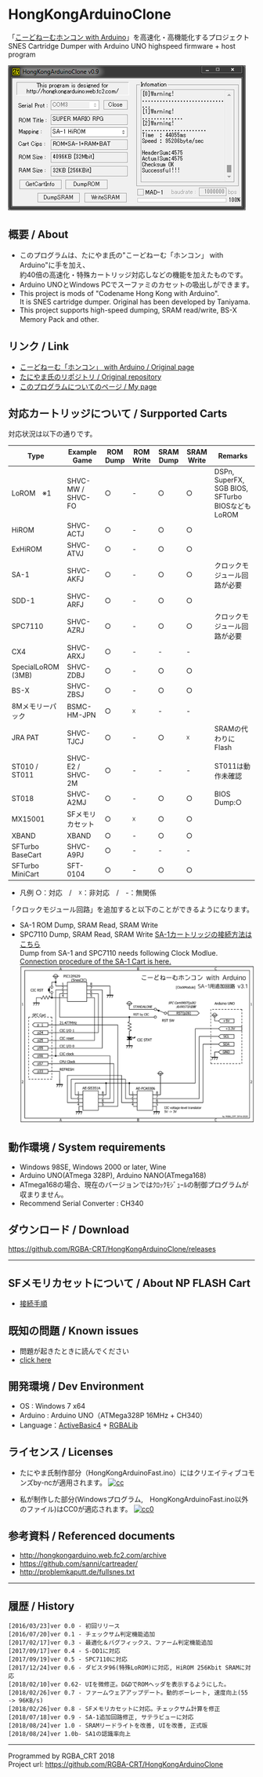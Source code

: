 # HongKongArduinoClone
 「[こーどねーむホンコン with Arduino](http://hongkongarduino.web.fc2.com)」を高速化・高機能化するプロジェクト
SNES Cartridge Dumper with Arduino UNO highspeed firmware + host program  

![SS](https://raw.githubusercontent.com/RGBA-CRT/HongKongArduinoClone/master/ss/SA1SS.png "SS")  　

## 概要 / About
+ このプログラムは、たにやま氏の"こーどねーむ「ホンコン」 with Arduino"に手を加え、  
  約40倍の高速化・特殊カートリッジ対応しなどの機能を加えたものです。
+ Arduino UNOとWindows PCでスーファミのカセットの吸出しができます。
+ This project is mods of "Codename Hong Kong with Arduino".   
  It is SNES cartridge dumper. Original has been developed by Taniyama.   
+ This project supports high-speed dumping, SRAM read/write, BS-X Memory Pack and other.  　　  　

## リンク / Link
+ [こーどねーむ「ホンコン」 with Arduino / Original page](http://hongkongarduino.web.fc2.com)
+ [たにやま氏のリポジトリ / Original repository](https://github.com/SusumuTaniyama/HongKongArduino)
+ [このプログラムについてのページ / My page](http://rgbacrt.seesaa.net/article/435543541.html)

## 対応カートリッジについて / Surpported Carts
対応状況は以下の通りです。

| Type               | Example Game      | ROM Dump | ROM Write | SRAM Dump | SRAM Write | Remarks |
| ------------------ | ----------------- | -------- | --------- | --------- | ---------- | ------- |
| LoROM　※1         | SHVC-MW / SHVC-FO | ○       | -         | ○        | ○         | DSPn, SuperFX, SGB BIOS, SFTurbo BIOSなどもLoROM |
| HiROM              | SHVC-ACTJ         | ○       | -         | ○        | ○         |                          |
| ExHiROM            | SHVC-ATVJ         | ○       | -         | ○        | ○         |                          |
| SA-1               | SHVC-AKFJ         | ○       | -         | ○        | ○         | クロックモジュール回路が必要 | 
| SDD-1              | SHVC-ARFJ         | ○       | -         | ○        | ○         |                          |
| SPC7110            | SHVC-AZRJ         | ○       | -         | ○        | ○         | クロックモジュール回路が必要 | 
| CX4                | SHVC-ARXJ         | ○       | -        | -         | -          |                          |
| SpecialLoROM (3MB) | SHVC-ZDBJ         | ○       | -         | ○        | ○         |                          |
| BS-X               | SHVC-ZBSJ         | ○       | -         | ○        | ○         |                          |
| 8Mメモリーパック   | BSMC-HM-JPN       | ○       | ☓        | -         | -          |                          |
| JRA PAT            | SHVC-TJCJ         | ○       | -         | ○        | ☓         | SRAMの代わりにFlash | 
| ST010 / ST011      | SHVC-E2 / SHVC-2M | ○       | -         | -         | -          | ST011は動作未確認 | 
| ST018              | SHVC-A2MJ         | ○       | -         | ○        | ○         | BIOS Dump:○ | 
| MX15001            | SFメモリカセット  | ○       | ☓        | ○        | ○         |                          |
| XBAND              | XBAND             | ○       | -        | ○        | ○         |                          |
| SFTurbo BaseCart   | SHVC-A9PJ         | ○       | -        | -        | -         |                          |
| SFTurbo MiniCart   | SFT-0104         | ○       | -        | ○        | ○         |                          |

+ 凡例 ○：対応　/　☓：非対応　/　-：無関係

「クロックモジュール回路」を追加すると以下のことができるようになります。
 * SA-1 ROM Dump, SRAM Read, SRAM Write
 * SPC7110 Dump, SRAM Read, SRAM Write
[SA-1カートリッジの接続方法はこちら](https://github.com/RGBA-CRT/HongKongArduinoClone/wiki/Detect-the-SA-1-Cartridge)  
Dump from SA-1 and SPC7110 needs following Clock Modlue.
[Connection procedure of the SA-1 Cart is here.](https://github.com/RGBA-CRT/HongKongArduinoClone/wiki/Detect-the-SA-1-Cartridge#stable-connection-method-for-sa-1-cart)  
![回路図](https://raw.githubusercontent.com/RGBA-CRT/HongKongArduinoClone/master/ss/SA1.png "回路図")   

## 動作環境 / System requirements
+ Windows 98SE, Windows 2000 or later, Wine
+ Arduino UNO(ATmega 328P), Arduino NANO(ATmega168)
+ ATmega168の場合、現在のバージョンではｸﾛｯｸﾓｼﾞｭｰﾙの制御プログラムが収まりません。
+ Recommend Serial Converter : CH340

## ダウンロード / Download
<https://github.com/RGBA-CRT/HongKongArduinoClone/releases>

---

## SFメモリカセットについて / About NP FLASH Cart
+ [接続手順](https://github.com/RGBA-CRT/HongKongArduinoClone/wiki/SF-Memory)

## 既知の問題 / Known issues
+ 問題が起きたときに読んでください
+ [click here](https://github.com/RGBA-CRT/HongKongArduinoClone/wiki/Known-Issues)

## 開発環境 / Dev Environment
+ OS : Windows 7 x64
+ Arduino : Arduino UNO（ATMega328P 16MHz + CH340）
+ Language：[ActiveBasic4](https://www.activebasic.com/) + [RGBALib](https://github.com/RGBA-CRT/RGBALib)

## ライセンス / Licenses
+ たにやま氏制作部分（HongKongArduinoFast.ino）にはクリエイティブコモンズby-ncが適用されます。
[![cc](https://licensebuttons.net/l/by-nc/4.0/88x31.png)](https://creativecommons.org/licenses/by-nc/4.0/)  

+ 私が制作した部分(Windowsプログラム,　HongKongArduinoFast.ino以外のファイル)はCC0が適応されます。
[![cc0](https://licensebuttons.net/p/zero/1.0/80x15.png)](http://creativecommons.org/publicdomain/zero/1.0/)  

## 参考資料 / Referenced documents
 * <http://hongkongarduino.web.fc2.com/archive>  
 * <https://github.com/sanni/cartreader/> 
 * <http://problemkaputt.de/fullsnes.txt>  
 
---

## 履歴 / History
    [2016/03/23]ver 0.0 - 初回リリース
    [2016/07/20]ver 0.1 - チェックサム判定機能追加
    [2017/02/17]ver 0.3 - 最適化＆バグフィックス、ファーム判定機能追加
    [2017/09/17]ver 0.4 - S-DD1に対応
    [2017/09/19]ver 0.5 - SPC7110に対応
    [2017/12/24]ver 0.6 - ダビスタ96(特殊LoROM)に対応, HiROM 256Kbit SRAMに対応
    [2018/02/10]ver 0.62- UIを微修正。D&DでROMヘッダを表示するようにした。
    [2018/02/26]ver 0.7 - ファームウェアアップデート。動的ボーレート, 速度向上(55 -> 96KB/s)
    [2018/02/26]ver 0.8 - SFメモリカセットに対応。チェックサム計算を修正
    [2018/07/18]ver 0.9 - SA-1追加回路修正, サテラビューに対応
    [2018/08/24]ver 1.0 - SRAMリードライトを改善, UIを改善, 正式版
    [2018/08/24]ver 1.0b- SA1の認識率向上

----
Programmed by RGBA_CRT 2018  
Project url: https://github.com/RGBA-CRT/HongKongArduinoClone
